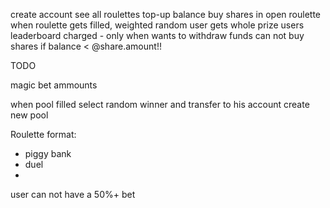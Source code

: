 create account 
see all roulettes
top-up balance
buy shares in open roulette
when roulette gets filled, weighted random user gets whole prize
users leaderboard
charged - only when wants to withdraw funds
can not buy shares if balance < @share.amount!!

TODO

magic bet ammounts

when pool filled
  select random winner and transfer to his account
  create new pool


Roulette format:
- piggy bank
- duel
- 

user can not have a 50%+ bet
